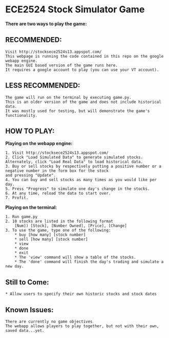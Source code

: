 ECE2524 Stock Simulator Game
============================

**There are two ways to play the game:**

RECOMMENDED:
-----------
	Visit http://stocksece2524s13.appspot.com/
	This webpage is running the code contained in this repo on the google webapp engine.
	The main GUI based version of the game runs here.
	It requires a google account to play (you can use your VT account).



LESS RECOMMENDED:
----------------
	The game will run on the terminal by executing game.py.
	This is an older version of the game and does not include historical data.
	It was mostly used for testing, but will demonstrate the game's functionality.



HOW TO PLAY:
-----------

**Playing on the webapp engine:**

	1. Visit http://stocksece2524s13.appspot.com/
	2. Click "Load Simulated Data" to generate simulated stocks. Alternately, click "Load Real Data" to load historical data.
	3. Buy or sell stocks by respectively putting a positive number or a negative number in the form box for the stock
	and pressing "Update".
	4. You can buy and sell stocks as many times as you would like per day.
	5. Press "Progress" to simulate one day's change in the stocks.
	6. At any time, reload the data to start over.
	7. Profit.

**Playing on the terminal:**

	1. Run game.py
	2. 10 stocks are listed in the following format
		[Num]) [Stock], [Number Owned], [Price], [Change]
	3. To use the game, type one of the following:
		* buy [how many] [stock number]
		* sell [how many] [stock number]
		* view
		* done
		* exit
		* The 'view' command will show a table of the stocks.
		* The 'done' command will finish the day's trading and simulate a new day.

Still to Come:
--------------
	* Allow users to specify their own historic stocks and stock dates

Known Issues:
------------
	There are currently no game objectives
	The webapp allows players to play together, but not with their own, saved data...yet.
